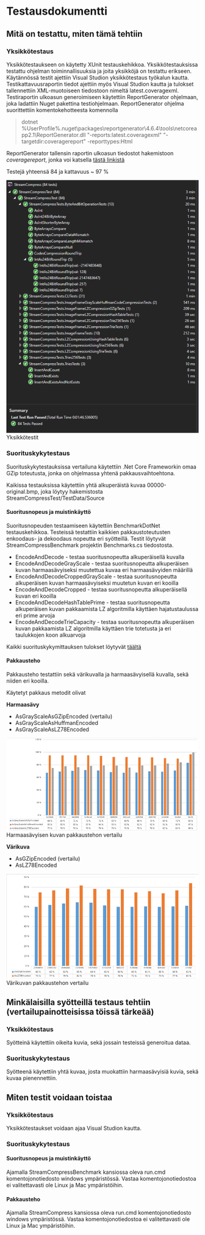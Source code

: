 # Testausdokumentti

## Mitä on testattu, miten tämä tehtiin

### Yksikkötestaus

Yksikkötestaukseen on käytetty XUnit testauskehikkoa. Yksikkötestauksissa testattu ohjelman toiminnallisuuksia ja joita yksikköjä on testattu erikseen. Käytännössä testit ajettiin Visual Studion yksikkötestaus työkalun kautta. Testikattavuusraportin tiedot ajettiin myös Visual Studion kautta ja tulokset tallennettiin XML-muotoiseen tiedostoon nimeltä latest.coveragexml. Testiraportin ulkoasun generoimiseen käytettiin ReportGenerator ohjelmaan, joka ladattiin Nuget pakettina testiohjelmaan. ReportGenerator ohjelma suorittettiin komentokehotteesta komennolla

>dotnet %UserProfile%\.nuget\packages\reportgenerator\4.6.4\tools\netcoreapp2.1\ReportGenerator.dll "-reports:latest.coveragexml" "-targetdir:coveragereport" -reporttypes:Html  

ReportGenerator tallensin raportin ulkoasun tiedostot hakemistoon *coveragereport*, jonka voi katsella <a href="https://htmlpreview.github.io/?https://github.com/kallepaa/high-speed-image-stream-compress/blob/master/StreamCompressTest/coveragereport/index.html" target="_blank">tästä linkistä</a>

Testejä yhteensä 84 ja kattavuus ~ 97 %

![Yksikkötestit](yksikko-testit.png) Yksikkötestit

### Suorituskykytestaus

Suorituskykytestauksissa vertailuna käytettiin .Net Core Frameworkin omaa GZip toteutusta, jonka on ohjelmassa yhtenä pakkausvaihtoehtona.

Kaikissa testauksissa käytettiin yhtä alkuperäistä kuvaa 00000-original.bmp, joka löytyy hakemistosta StreamCompressTest/TestData/Source

#### Suoritusnopeus ja muistinkäyttö

Suoritusnopeuden testaamiseen käytettiin BenchmarkDotNet testauskehikkoa. Testeissä testattiin kaikkien pakkaustoteutusten enkoodaus- ja dekoodaus nopeutta eri syötteillä. Testit löytyvät StreamCompressBenchmark projektin Benchmarks.cs tiedostosta. 

* EncodeAndDecode - testaa suoritusnopeutta alkuperäisellä kuvalla
* EncodeAndDecodeGrayScale - testaa suoritusnopeutta alkuperäisen kuvan harmaasävyiseksi muutettua kuvaa eri harmaasävyiden määrillä
* EncodeAndDecodeCroppedGrayScale - testaa suoritusnopeutta alkuperäisen kuvan harmaasävyiseksi muutetun kuvan eri kooilla
* EncodeAndDecodeCropped - testaa suoritusnopeutta alkuperäisellä kuvan eri kooilla
* EncodeAndDecodeHashTablePrime - testaa suoritusnopeutta alkuperäisen kuvan pakkaamista LZ algoritmilla käyttäen hajatustaulussa eri prime arvoja
* EncodeAndDecodeTrieCapacity - testaa suoritusnopeutta alkuperäisen kuvan pakkaamista LZ algoritmilla käyttäen trie totetusta ja eri taulukkojen koon alkuarvoja

Kaikki suorituskykymittauksen tulokset löytyvät [täältä](StreamCompressBenchmark/results/StreamCompressBenchmark.report-github.md)

#### Pakkausteho
 
Pakkausteho testattiin sekä värikuvalla ja harmaasävyisellä kuvalla, sekä niiden eri kooilla. 

Käytetyt pakkaus metodit olivat 

**Harmaasävy**

* AsGrayScaleAsGZipEncoded (vertailu)
* AsGrayScaleAsHuffmanEncoded
* AsGrayScaleAsLZ78Encoded


![Harmaasavy](testaus-pakkausteho.png) Harmaasävyisen kuvan pakkaustehon vertailu

**Värikuva**

* AsGZipEncoded (vertailu)
* AsLZ78Encoded

![Vari](testaus-pakkausteho-vari.png) Värikuvan pakkaustehon vertailu


## Minkälaisilla syötteillä testaus tehtiin (vertailupainotteisissa töissä tärkeää)

### Yksikkötestaus
Syötteinä käytettiin oikeita kuvia, sekä jossain testeissä generoitua dataa.

### Suorituskykytestaus

Syötteenä käytettiin yhtä kuvaa, josta muokattiin harmaasävyisiä kuvia, sekä kuvaa pienennettiin. 

## Miten testit voidaan toistaa

### Yksikkötestaus
Yksikkötestaukset voidaan ajaa Visual Studion kautta.

### Suorituskykytestaus

#### Suoritusnopeus ja muistinkäyttö

Ajamalla StreamCompressBenchmark kansiossa oleva run.cmd komentojonotiedosto  windows ympäristössä. Vastaa komentojonotiedostoa ei valitettavasti ole Linux ja Mac ympäristöihin.

#### Pakkausteho

Ajamalla StreamCompress kansiossa oleva run.cmd komentojonotiedosto  windows ympäristössä. Vastaa komentojonotiedostoa ei valitettavasti ole Linux ja Mac ympäristöihin.


